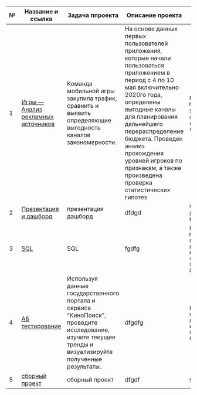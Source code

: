 | №| Название и ссылка | Задача ппроекта |Описание проекта | Навыки и инструменты           |  
|---|-------------------|----------------------------------------------|------------------------------------|-----------------------------------|
|1              |[Игры — Анализ рекламных источников](bootcamp.ipynb)| Команда мобильной игры закупила трафик, сравнить и выявить определяющие выгодность каналов закономерности.|На основе данных первых пользователей приложения, которые начали пользоваться приложением в период с 4 по 10 мая включительно 2020го года, определены выгодные каналы для планирования дальнейшего перераспределение бюджета. Проведен анализ прохождения уровней игроков по признакам, а также произведена проверка статистических гипотез|`Python` `Pandas` `Matplotlib` `Seaborn` `scipy` `проверка статистических гипотез`|
|2              |[Презентация и дашборд](tableau_presentation.ipynb)|презентация дашборд|dfdgd|`предобработка данных` `Python` `Pandas`|
|3              |[SQL](project14/)|SQL|fgdfg|`Python` `Pandas` `Matplotlib` `предобработка данных` `исследовательский анализ данных` `визуализация данных`|
|4              |[АБ тестирование](project4/)|Используя данные государственного портала и сервиса “КиноПоиск”, проведите исследование, изучите текущие тренды и визуализируйте полученные результаты.|dfgdfg |`Python` `Pandas` `предобработка данных` `исследовательский анализ данных` `визуализация`|
|5              |[сборный проект](project5/)|сборный проект|dfgdf|`SQL` `PostgreSQL`|
